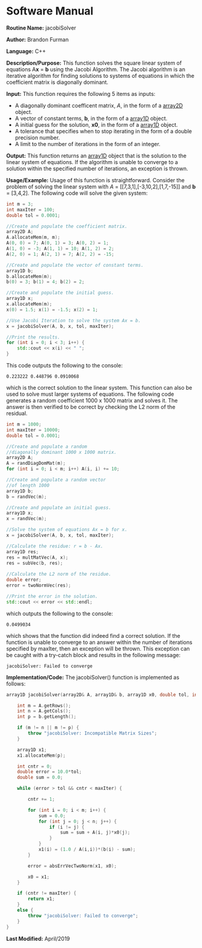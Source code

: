 # Software Manual

**Routine Name:** jacobiSolver

**Author:** Brandon Furman

**Language:** C++

**Description/Purpose:** This function solves the square linear system of equations A**x** = **b** using the Jacobi Algorithm. The Jacobi algorithm is an iterative algorithm for finding solutions to systems of equations in which the coefficient matrix is diagonally dominant.

**Input:** This function requires the following 5 items as inputs:

- A diagonally dominant coefficent matrix, *A*, in the form of a [array2D](https://brandonfurman.github.io/math5610/SoftwareManual/DataStructures/array2D) object.
- A vector of constant terms, **b**, in the form of a [array1D](https://brandonfurman.github.io/math5610/SoftwareManual/DataStructures/array1D) object. 
- A initial guess for the solution, **x0**, in the form of a [array1D](https://brandonfurman.github.io/math5610/SoftwareManual/DataStructures/array1D) object.
- A tolerance that specifies when to stop iterating in the form of a double precision number.
- A limit to the number of iterations in the form of an integer. 

**Output:** This function returns an [array1D](https://brandonfurman.github.io/math5610/SoftwareManual/DataStructures/array1D) object that is the solution to the linear system of equations. If the algorithm is unable to converge to a solution within the specified number of iterations, an exception is thrown.

**Usage/Example:** Usage of this function is straightforward. Consider the problem of solving the linear system with *A* = [[7,3,1],[-3,10,2],[1,7,-15]] and **b** = [3,4,2]. The following code will solve the given system:
```cpp
int m = 3;
int maxIter = 100;
double tol = 0.0001;

//Create and populate the coefficient matrix.
array2D A;
A.allocateMem(m, m);
A(0, 0) = 7; A(0, 1) = 3; A(0, 2) = 1;
A(1, 0) = -3; A(1, 1) = 10; A(1, 2) = 2;
A(2, 0) = 1; A(2, 1) = 7; A(2, 2) = -15;

//Create and populate the vector of constant terms.
array1D b;
b.allocateMem(m);
b(0) = 3; b(1) = 4; b(2) = 2;

//Create and populate the initial guess.
array1D x;
x.allocateMem(m);
x(0) = 1.5; x(1) = -1.5; x(2) = 1;

//Use Jacobi Iteration to solve the system Ax = b.
x = jacobiSolver(A, b, x, tol, maxIter);

//Print the results.
for (int i = 0; i < 3; i++) {
	std::cout << x(i) << " ";
}
```
This code outputs the following to the console:
```
0.223222 0.448796 0.0910068
```
which is the correct solution to the linear system. This function can also be used to solve must larger systems of equations. The following code generates a random coefficient 1000 x 1000 matrix and solves it. The answer is then verified to be correct by checking the L2 norm of the residual.
```cpp
int m = 1000;
int maxIter = 10000;
double tol = 0.0001;

//Create and populate a random
//diagonally dominant 1000 x 1000 matrix.
array2D A;
A = randDiagDomMat(m);
for (int i = 0; i < m; i++) A(i, i) += 10;

//Create and populate a random vector
//of length 1000
array1D b;
b = randVec(m);

//Create and populate an initial guess.
array1D x;
x = randVec(m);

//Solve the system of equations Ax = b for x.
x = jacobiSolver(A, b, x, tol, maxIter);

//Calculate the residue: r = b - Ax.
array1D res;
res = multMatVec(A, x);
res = subVec(b, res);
	
//Calculate the L2 norm of the residue.
double error;
error = twoNormVec(res);

//Print the error in the solution.
std::cout << error << std::endl;
```
which outputs the following to the console:
```
0.0499034
```
which shows that the function did indeed find a correct solution. If the function is unable to converge to an answer within the number of iterations specified by maxIter, then an exception will be thrown. This exception can be caught with a try-catch block and results in the following message:
```
jacobiSolver: Failed to converge
```

**Implementation/Code:** The jacobiSolver() function is implemented as follows:

```cpp
array1D jacobiSolver(array2D& A, array1D& b, array1D x0, double tol, int maxIter) {

	int m = A.getRows();
	int n = A.getCols();
	int p = b.getLength();

	if (m != n || m != p) {
		throw "jacobiSolver: Incompatible Matrix Sizes";
	}

	array1D x1;
	x1.allocateMem(p);

	int cntr = 0;
	double error = 10.0*tol;
	double sum = 0.0;

	while (error > tol && cntr < maxIter) {

		cntr += 1;

		for (int i = 0; i < m; i++) {
			sum = 0.0;
			for (int j = 0; j < n; j++) {
				if (i != j) {
					sum = sum + A(i, j)*x0(j);
				}
			}
			x1(i) = (1.0 / A(i,i))*(b(i) - sum);
		}

		error = absErrVecTwoNorm(x1, x0);

		x0 = x1;
	}

	if (cntr != maxIter) {
		return x1;
	}
	else {
		throw "jacobiSolver: Failed to converge";
	}
}
```

**Last Modified:** April/2019